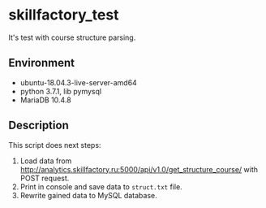 # skillfactory_test

It's test with course structure parsing.

## Environment

* ubuntu-18.04.3-live-server-amd64  
* python 3.7.1, lib pymysql  
* MariaDB 10.4.8 

## Description

This script does next steps:  
1. Load data from http://analytics.skillfactory.ru:5000/api/v1.0/get_structure_course/ with POST request.
2. Print in console and save data to `struct.txt` file.
3. Rewrite gained data to MySQL database.
